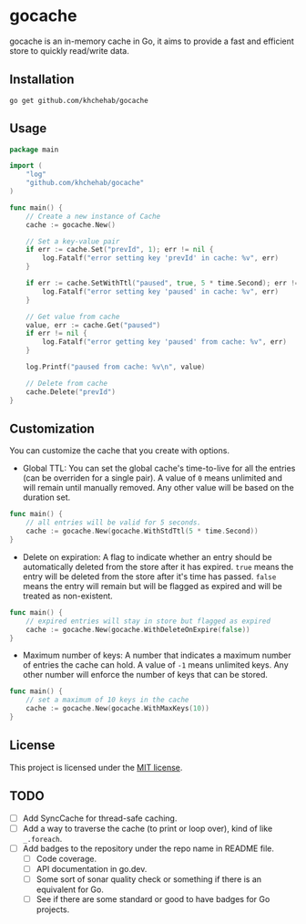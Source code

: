 # gocache

gocache is an in-memory cache in Go, it aims to provide a fast and efficient store to quickly read/write data.

## Installation

```shell
go get github.com/khchehab/gocache
```

## Usage

```go
package main

import (
    "log"
    "github.com/khchehab/gocache"
)

func main() {
    // Create a new instance of Cache
    cache := gocache.New()

    // Set a key-value pair
    if err := cache.Set("prevId", 1); err != nil {
        log.Fatalf("error setting key 'prevId' in cache: %v", err)
    }

    if err := cache.SetWithTtl("paused", true, 5 * time.Second); err != nil {
        log.Fatalf("error setting key 'paused' in cache: %v", err)
    }

    // Get value from cache
    value, err := cache.Get("paused")
    if err != nil {
        log.Fatalf("error getting key 'paused' from cache: %v", err)
    }

    log.Printf("paused from cache: %v\n", value)

    // Delete from cache
    cache.Delete("prevId")
}
```

## Customization

You can customize the cache that you create with options.
- Global TTL: You can set the global cache's time-to-live for all the entries (can be overriden for a single pair). A value of `0` means unlimited and will remain until manually removed. Any other value will be based on the duration set.

```go
func main() {
    // all entries will be valid for 5 seconds.
    cache := gocache.New(gocache.WithStdTtl(5 * time.Second))
}
```

- Delete on expiration: A flag to indicate whether an entry should be automatically deleted from the store after it has expired. `true` means the entry will be deleted from the store after it's time has passed. `false` means the entry will remain but will be flagged as expired and will be treated as non-existent.

```go
func main() {
    // expired entries will stay in store but flagged as expired
    cache := gocache.New(gocache.WithDeleteOnExpire(false))
}
```

- Maximum number of keys: A number that indicates a maximum number of entries the cache can hold. A value of `-1` means unlimited keys. Any other number will enforce the number of keys that can be stored.

```go
func main() {
    // set a maximum of 10 keys in the cache
    cache := gocache.New(gocache.WithMaxKeys(10))
}
```

## License

This project is licensed under the [MIT license](LICENSE).

## TODO

- [ ] Add SyncCache for thread-safe caching.
- [ ] Add a way to traverse the cache (to print or loop over), kind of like `_.foreach`.
- [ ] Add badges to the repository under the repo name in README file.
    - [ ] Code coverage.
    - [ ] API documentation in go.dev.
    - [ ] Some sort of sonar quality check or something if there is an equivalent for Go.
    - [ ] See if there are some standard or good to have badges for Go projects.
